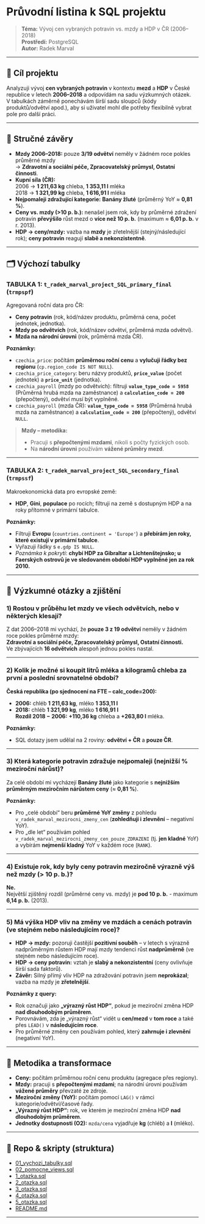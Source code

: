 # Průvodní listina k SQL projektu

> **Téma:** Vývoj cen vybraných potravin vs. mzdy a HDP v ČR (2006–2018)  
> **Prostředí:** PostgreSQL  
> **Autor:** Radek Marval

---

## 🎯 Cíl projektu
Analyzuji vývoj **cen vybraných potravin** v kontextu **mezd** a **HDP** v České republice v letech **2006–2018** a odpovídám na sadu výzkumných otázek.  
V tabulkách záměrně ponechávám širší sadu sloupců (kódy produktů/odvětví apod.), aby si uživatel mohl dle potřeby flexibilně vybrat pole pro další práci.

---

## 🧭 Stručné závěry

- **Mzdy 2006–2018:** pouze **3/19 odvětví** neměly v žádném roce pokles průměrné mzdy  
  → **Zdravotní a sociální péče, Zpracovatelský průmysl, Ostatní činnosti**.
- **Kupní síla (ČR):**  
  2006 → **1 211,63 kg** chleba, **1 353,11 l** mléka  
  2018 → **1 321,99 kg** chleba, **1 616,91 l** mléka
- **Nejpomaleji zdražující kategorie:** **Banány žluté** (průměrný YoY ≈ **0,81 %**).
- **Ceny vs. mzdy (>10 p. b.):** nenašel jsem rok, kdy by průměrné zdražení potravin **převýšilo** růst mezd o **více než 10 p. b.** (maximum ≈ **6,01 p. b.** v r. 2013).
- **HDP → ceny/mzdy:** vazba na **mzdy** je zřetelnější (stejný/následující rok); **ceny potravin** reagují **slabě a nekonzistentně**.

---

## 🗂 Výchozí tabulky

### **TABULKA 1:** `t_radek_marval_project_SQL_primary_final` (`trmpspf`)
Agregovaná roční data pro ČR:
- **Ceny potravin** (rok, kód/název produktu, průměrná cena, počet jednotek, jednotka).
- **Mzdy po odvětvích** (rok, kód/název odvětví, průměrná mzda odvětví).
- **Mzda na národní úrovni** (rok, průměrná mzda ČR).

**Poznámky:**
- `czechia_price`: počítám **průměrnou roční cenu** a **vylučuji řádky bez regionu** (`cp.region_code IS NOT NULL`).  
- `czechia_price_category`: beru názvy produktů, **`price_value`** (počet jednotek) a **`price_unit`** (jednotka).  
- `czechia_payroll` (mzdy po odvětvích): filtruji **`value_type_code = 5958`** (Průměrná hrubá mzda na zaměstnance) a **`calculation_code = 200`** (přepočtený), odvětví musí být vyplněné.  
- `czechia_payroll` (mzda ČR): **`value_type_code = 5958`** (Průměrná hrubá mzda na zaměstnance) a **`calculation_code = 200`** (přepočtený), odvětví `NULL`.

> **Mzdy – metodika:**  
> - Pracuji s **přepočtenými mzdami**, nikoli s počty fyzických osob.  
> - Na **národní úrovni** používám **vážené průměry mezd**.  

---

### **TABULKA 2:** `t_radek_marval_project_SQL_secondary_final` (`trmpssf`)
Makroekonomická data pro evropské země:
- **HDP**, **Gini**, **populace** po rocích; filtruji na země s dostupným HDP a na roky přítomné v primární tabulce.

**Poznámky:**
- Filtruji **Evropu** (`countries.continent = 'Europe'`) a **přebírám jen roky, které existují v primární tabulce**.  
- Vyřazuji řádky s `e.gdp IS NULL`.  
- _Poznámka k pokrytí_: **chybí HDP za Gibraltar a Lichtenštejnsko; u Faerských ostrovů je ve sledovaném období HDP vyplněné jen za rok 2010.**

---

## 🔎 Výzkumné otázky a zjištění

### 1) Rostou v průběhu let mzdy ve všech odvětvích, nebo v některých klesají?
Z dat 2006–2018 mi vychází, že **pouze 3 z 19 odvětví** neměly v žádném roce pokles průměrné mzdy:  
**Zdravotní a sociální péče, Zpracovatelský průmysl, Ostatní činnosti.**  
Ve zbývajících **16 odvětvích** alespoň jednou pokles nastal.

---

### 2) Kolik je možné si koupit litrů mléka a kilogramů chleba za první a poslední srovnatelné období?
**Česká republika (po sjednocení na FTE – calc_code=200):**
- **2006:** chléb **1 211,63 kg**, mléko **1 353,11 l**  
- **2018:** chléb **1 321,99 kg**, mléko **1 616,91 l**  
**Rozdíl 2018 − 2006:** **+110,36 kg** chleba a **+263,80 l** mléka.

**Poznámky:**
- SQL dotazy jsem udělal na 2 roviny: **odvětví + ČR** a **pouze ČR**.

---

### 3) Která kategorie potravin zdražuje nejpomaleji (nejnižší % meziroční nárůst)?
Za celé období mi vycházejí **Banány žluté** jako kategorie s **nejnižším průměrným meziročním nárůstem ceny** (≈ **0,81 %**).  

**Poznámky:**
- Pro „celé období“ beru **průměrné YoY změny** z pohledu `v_radek_marval_mezirocni_zmeny_cen` (**zohledňuji i zlevnění** – negativní YoY).  
- Pro „dle let“ používám pohled `v_radek_marval_mezirocni_zmeny_cen_pouze_ZDRAZENI` (tj. **jen kladné** YoY) a vybírám **nejmenší kladný** YoY v každém roce (`RANK`).

---

### 4) Existuje rok, kdy byly ceny potravin meziročně výrazně výš než mzdy (> 10 p. b.)?
**Ne.**  
Největší zjištěný rozdíl (průměrné ceny vs. mzdy) je **pod 10 p. b.** - maximum **6,14 p. b.** (2013).

---

### 5) Má výška HDP vliv na změny ve mzdách a cenách potravin (ve stejném nebo následujícím roce)?
- **HDP → mzdy:** pozoruji častější **pozitivní souběh** – v letech s výrazně nadprůměrným růstem HDP mají mzdy tendenci růst **nadprůměrně** (ve stejném nebo následujícím roce).  
- **HDP → ceny potravin:** vztah je **slabý a nekonzistentní** (ceny ovlivňuje širší sada faktorů).  
- **Závěr:** Silný přímý vliv HDP na zdražování potravin jsem **neprokázal**; vazba na mzdy je **zřetelnější**.

**Poznámky z query:**
- Rok označuji jako **„výrazný růst HDP“**, pokud je meziroční změna HDP **nad dlouhodobým průměrem**.  
- Porovnávám, zda je „výrazný růst“ vidět u **cen/mezd** v **tom roce** a také přes `LEAD()` v **následujícím roce**.  
- Pro průměrné změny cen používám pohled, který **zahrnuje i zlevnění** (negativní YoY).

---

## 🧪 Metodika a transformace

- **Ceny:** počítám průměrnou roční cenu produktu (agregace přes regiony).  
- **Mzdy:** pracuji s **přepočtenými mzdami**; na národní úrovni používám **vážené průměry** převzaté ze zdroje.
- **Meziroční změny (YoY):** počítám pomocí `LAG()` v rámci kategorie/odvětví/časové řady.  
- **„Výrazný růst HDP“:** rok, ve kterém je meziroční změna HDP **nad dlouhodobým průměrem**.  
- **Jednotky dostupnosti (O2):** `mzda/cena` vyjadřuje **kg** (chléb) a **l** (mléko).

---

## 🧩 Repo & skripty (struktura)

- [01_vychozi_tabulky.sql](01_vychozi_tabulky.sql)
- [02_pomocne_views.sql](02_pomocne_views.sql)
- [1_otazka.sql](1_otazka.sql)
- [2_otazka.sql](2_otazka.sql)
- [3_otazka.sql](3_otazka.sql)
- [4_otazka.sql](4_otazka.sql)
- [5_otazka.sql](5_otazka.sql)
- [README.md](README.md)

---
